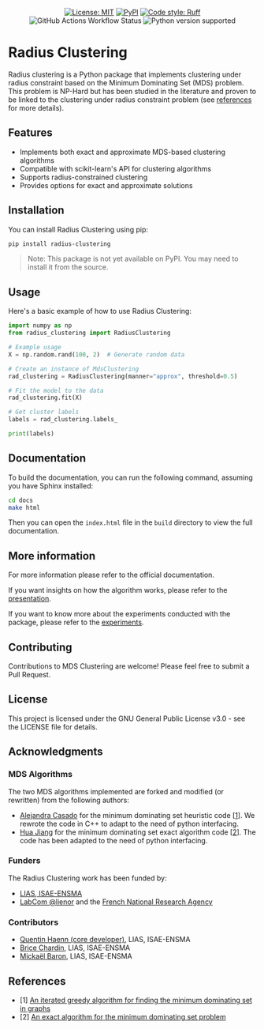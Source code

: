 <p align="center">
<a href="https://github.com/lias-laboratory/radius_clustering/blob/main/LICENSE"><img alt="License: MIT" src="https://img.shields.io/github/license/lias-laboratory/radius-clustering
"></a>
<a href="https://pypi.org/project/radius-clustering/"><img alt="PyPI" src="https://img.shields.io/pypi/v/radius-clustering"></a>
<a href="https://docs.astral.sh/ruff/"><img alt="Code style: Ruff" src="https://img.shields.io/badge/style-ruff-41B5BE?style=flat"></a>
<a><img alt="GitHub Actions Workflow Status" src="https://img.shields.io/github/actions/workflow/status/lias-laboratory/radius-clustering/sphinx.yml?label=Doc%20Building"></a>
<a><img alt="Python version supported" src="https://img.shields.io/pypi/pyversions/radius-clustering
"></a>

</p>

# Radius Clustering

Radius clustering is a Python package that implements clustering under radius constraint based on the Minimum Dominating Set (MDS) problem. This problem is NP-Hard but has been studied in the literature and proven to be linked to the clustering under radius constraint problem (see [references](#references) for more details).

## Features

- Implements both exact and approximate MDS-based clustering algorithms
- Compatible with scikit-learn's API for clustering algorithms
- Supports radius-constrained clustering
- Provides options for exact and approximate solutions

## Installation

You can install Radius Clustering using pip:

```bash
pip install radius-clustering
```

> Note: This package is not yet available on PyPI. You may need to install it from the source.

## Usage

Here's a basic example of how to use Radius Clustering:

```python
import numpy as np
from radius_clustering import RadiusClustering

# Example usage
X = np.random.rand(100, 2)  # Generate random data

# Create an instance of MdsClustering
rad_clustering = RadiusClustering(manner="approx", threshold=0.5)

# Fit the model to the data
rad_clustering.fit(X)

# Get cluster labels
labels = rad_clustering.labels_

print(labels)
```

## Documentation

To build the documentation, you can run the following command, assuming you have Sphinx installed:

```bash
cd docs
make html
```

Then you can open the `index.html` file in the `build` directory to view the full documentation.

## More information

For more information please refer to the official documentation.

If you want insights on how the algorithm works, please refer to the [presentation](PRESENTATION.md).

If you want to know more about the experiments conducted with the package, please refer to the [experiments](EXPERIMENTS.md).


## Contributing

Contributions to MDS Clustering are welcome! Please feel free to submit a Pull Request.

## License

This project is licensed under the GNU General Public License v3.0 - see the LICENSE file for details.


## Acknowledgments

### MDS Algorithms

The two MDS algorithms implemented are forked and modified (or rewritten) from the following authors:

- [Alejandra Casado](https://github.com/AlejandraCasado) for the minimum dominating set heuristic code [[1](https://www.sciencedirect.com/science/article/pii/S0378475422005055)]. We rewrote the code in C++ to adapt to the need of python interfacing.
- [Hua Jiang](https://github.com/huajiang-ynu) for the minimum dominating set exact algorithm code [[2](https://dl.acm.org/doi/abs/10.24963/ijcai.2023/622)]. The code has been adapted to the need of python interfacing.

### Funders

The Radius Clustering work has been funded by:

- [LIAS, ISAE-ENSMA](https://www.lias-lab.fr/)
- [LabCom @lienor](https://labcom-alienor.ensma.fr/) and the [French National Research Agency](https://anr.fr/)

### Contributors

- [Quentin Haenn (core developer)](https://www.lias-lab.fr/members/quentinhaenn/), LIAS, ISAE-ENSMA
- [Brice Chardin](https://www.lias-lab.fr/members/bricechardin/), LIAS, ISAE-ENSMA
- [Mickaël Baron](https://www.lias-lab.fr/members/mickaelbaron/), LIAS, ISAE-ENSMA


## References

- [1] [An iterated greedy algorithm for finding the minimum dominating set in graphs](https://www.sciencedirect.com/science/article/pii/S0378475422005055)
- [2] [An exact algorithm for the minimum dominating set problem](https://dl.acm.org/doi/abs/10.24963/ijcai.2023/622)


